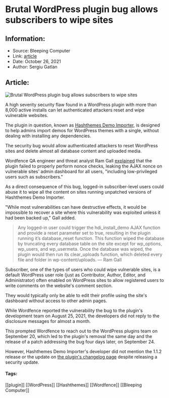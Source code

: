 # Brutal WordPress plugin bug allows subscribers to wipe sites
### 

## Information:
+ Source: Bleeping Computer
+ Link: [article](https://www.bleepingcomputer.com/news/security/brutal-wordpress-plugin-bug-allows-subscribers-to-wipe-sites/)
+ Date: October 26, 2021
+ Author: Sergiu Gatlan


## Article:
![Brutal WordPress plugin bug allows subscribers to wipe sites](https://www.bleepstatic.com/content/hl-images/2021/02/11/WordPress-headpic.jpg)


A high severity security flaw found in a WordPress plugin with more than 8,000 active installs can let authenticated attackers reset and wipe vulnerable websites.


The plugin in question, known as [Hashthemes Demo Importer](https://wordpress.org/plugins/hashthemes-demo-importer/), is designed to help admins import demos for WordPress themes with a single, without dealing with installing any dependencies.


The security bug would allow authenticated attackers to reset WordPress sites and delete almost all database content and uploaded media.


Wordfence QA engineer and threat analyst Ram Gall [explained](https://www.wordfence.com/blog/2021/10/site-deletion-vulnerability-in-hashthemes-plugin/) that the plugin failed to properly perform nonce checks, leaking the AJAX nonce on vulnerable sites' admin dashboard for all users, "including low-privileged users such as subscribers."


As a direct consequence of this bug, logged-in subscriber-level users could abuse it to wipe all the content on sites running unpatched versions of Hashthemes Demo Importer.


"While most vulnerabilities can have destructive effects, it would be impossible to recover a site where this vulnerability was exploited unless it had been backed up," Gall added.



> 
> Any logged-in user could trigger the hdi\_install\_demo AJAX function and provide a reset parameter set to true, resulting in the plugin running it’s database\_reset function. This function wiped the database by truncating every database table on the site except for wp\_options, wp\_users, and wp\_usermeta. Once the database was wiped, the plugin would then run its clear\_uploads function, which deleted every file and folder in wp-content/uploads. — Ram Gall
> 
> 
> 


Subscriber, one of the types of users who could wipe vulnerable sites, is a default WordPress user role (just as Contributor, Author, Editor, and Administrator) often enabled on WordPress sites to allow registered users to write comments on the website's comment section.


They would typically only be able to edit their profile using the site's dashboard without access to other admin pages.


While Wordfence reported the vulnerability the bug to the plugin's development team on August 25, 2021, the developers did not reply to the disclosure messages for almost a month.


This prompted Wordfence to reach out to the WordPress plugins team on September 20, which led to the plugin's removal the same day and the release of a patch addressing the bug four days later, on September 24.


However, Hashthemes Demo Importer's developer did not mention the 1.1.2 release or the update on [the plugin's changelog page](https://wordpress.org/plugins/hashthemes-demo-importer/#developers) despite releasing a security update.




#### Tags:
[[plugin]] [[WordPress]] [[Hashthemes]] [[Wordfence]] [[Bleeping Computer]]
